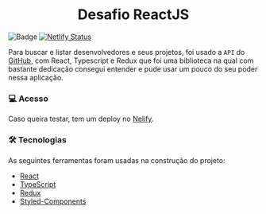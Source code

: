 <h1 align="center">
    Desafio ReactJS
</h1>

![Badge](https://img.shields.io/static/v1?label=VERSION&message=v1.3.0&style=flat&logo=React)
[![Netlify Status](https://api.netlify.com/api/v1/badges/3c2dca79-a274-41a9-95dc-47ac7bb0817c/deploy-status)](https://app.netlify.com/sites/desafio-reactjs/deploys)

Para buscar e listar desenvolvedores e seus projetos, foi usado a `API` do [GitHub](https://docs.github.com/en/developers), com React, Typescript e Redux que foi uma biblioteca na qual com bastante dedicação consegui entender e pude usar um pouco do seu poder nessa aplicação.

### 💻 Acesso

Caso queira testar, tem um deploy no [Nelify](https://desafio-reactjs.netlify.app/).

### 🛠 Tecnologias

As seguintes ferramentas foram usadas na construção do projeto:

- [React](https://pt-br.reactjs.org/)
- [TypeScript](https://www.typescriptlang.org/)
- [Redux](https://redux.js.org/)
- [Styled-Components](https://styled-components.com/)